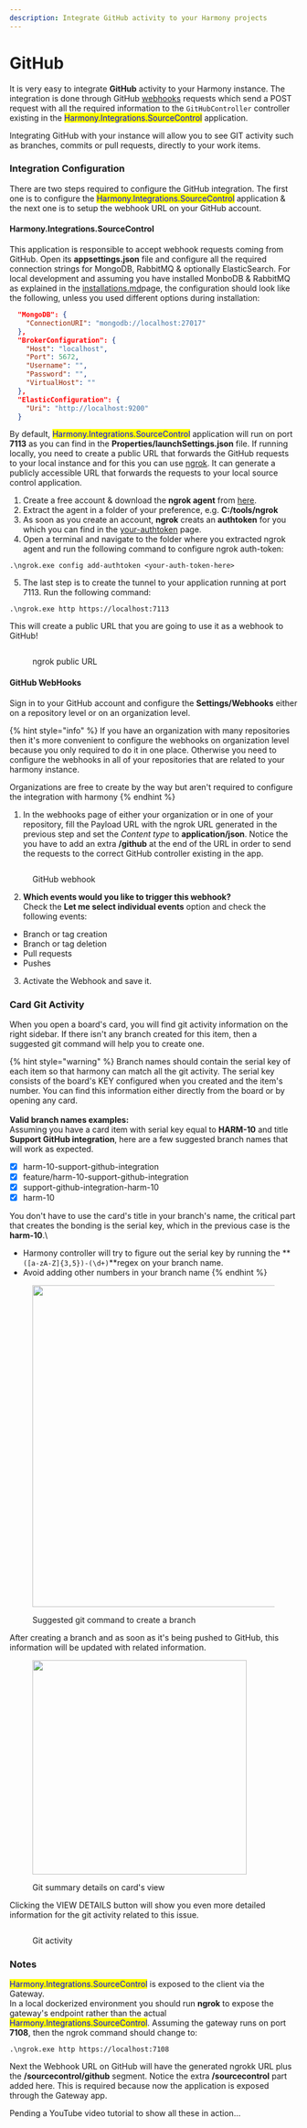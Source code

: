 ```yaml
---
description: Integrate GitHub activity to your Harmony projects
---
```


# GitHub

It is very easy to integrate **GitHub** activity to your Harmony instance. The integration is done through GitHub [webhooks](https://docs.github.com/en/webhooks/about-webhooks) requests which send a POST request with all the required information to the `GitHubController` controller existing in the <mark style="color:blue;">Harmony.Integrations.SourceControl</mark> application.

Integrating GitHub with your instance will allow you to see GIT activity such as branches, commits or pull requests, directly to your work items.

### Integration Configuration

There are two steps required to configure the GitHub integration. The first one is to configure the <mark style="color:blue;">Harmony.Integrations.SourceControl</mark> application & the next one is to setup the webhook URL on your GitHub account.&#x20;

#### Harmony.Integrations.SourceControl

This application is responsible to accept webhook requests coming from GitHub. Open its **appsettings.json** file and configure all the required connection strings for MongoDB, RabbitMQ & optionally ElasticSearch. For local development and assuming you have installed MonboDB & RabbitMQ as explained in the [installations.md](../configuration/dependencies/installations.md "mention")page, the configuration should look like the following, unless you used different options during installation:

```json
  "MongoDB": {
    "ConnectionURI": "mongodb://localhost:27017"
  },
  "BrokerConfiguration": {
    "Host": "localhost",
    "Port": 5672,
    "Username": "",
    "Password": "",
    "VirtualHost": ""
  },
  "ElasticConfiguration": {
    "Uri": "http://localhost:9200"
  }
```

By default, <mark style="color:blue;">Harmony.Integrations.SourceControl</mark> application will run on port **7113** as you can find in the **Properties/launchSettings.json** file. If running locally, you need to create a public URL that forwards the GitHub requests to your local instance and for this you can use [ngrok](https://ngrok.com/). It can generate a publicly accessible URL that forwards the requests to your local source control application.&#x20;

1. Create a free account & download the **ngrok agent** from [here](https://ngrok.com/download).
2. Extract the agent in a folder of your preference, e.g. **C:/tools/ngrok**
3. As soon as you create an account, **ngrok** creats an **authtoken** for you which you can find in the [your-authtoken](https://dashboard.ngrok.com/get-started/your-authtoken) page.
4. Open a terminal and navigate to the folder where you extracted ngrok agent and run the following command to configure ngrok auth-token:

```
.\ngrok.exe config add-authtoken <your-auth-token-here>
```

5. The last step is to create the tunnel to your application running at port 7113. Run the following command:

```
.\ngrok.exe http https://localhost:7113
```

This will create a public URL that you are going to use it as a webhook to GitHub!

<figure><img src="../.gitbook/assets/ngrok-tunnel.png" alt=""><figcaption><p>ngrok public URL</p></figcaption></figure>

#### GitHub WebHooks

Sign in to your GitHub account and configure the **Settings/Webhooks** either on a repository level or on an organization level.

{% hint style="info" %}
If you have an organization with many repositories then it's more convenient to configure the webhooks on organization level because you only required to do it in one place. Otherwise you need to configure the webhooks in all of your repositories that are related to your harmony instance.

Organizations are free to create by the way but aren't required to configure the integration with harmony
{% endhint %}

1. In the webhooks page of either your organization or in one of your repository, fill the Payload URL with the ngrok URL generated in the previous step and set the _Content type_ to **application/json**. Notice the you have to add an extra **/github** at the end of the URL in order to send the requests to the correct GitHub controller existing in the app.

<figure><img src="../.gitbook/assets/image.png" alt=""><figcaption><p>GitHub webhook</p></figcaption></figure>

2. **Which events would you like to trigger this webhook?**\
   Check the **Let me select individual events** option and check the following events:

* Branch or tag creation
* Branch or tag deletion
* Pull requests
* Pushes

3. Activate the Webhook and save it.

### Card Git Activity

When you open a board's card, you will find git activity information on the right sidebar. If there isn't any branch created for this item, then a suggested git command will help you to create one.&#x20;

{% hint style="warning" %}
Branch names should contain the serial key of each item so that harmony can match all the git activity. The serial key consists of the board's KEY configured when you created and the item's number. You can find this information either directly from the board or by opening any card.\
\
**Valid branch names examples:**\
Assuming you have a card item with serial key equal to **HARM-10** and title **Support GitHub integration**, here are a few suggested branch names that will work as expected.

* [x] harm-10-support-github-integration
* [x] feature/harm-10-support-github-integration
* [x] support-github-integration-harm-10
* [x] harm-10

You don't have to use the card's title in your branch's name, the critical part that creates the bonding is the serial key, which in the previous case is the **harm-10**.\


* Harmony controller will try to figure out the serial key by running the **`([a-zA-Z]{3,5})-(\d+)`**regex on your branch name.&#x20;
* Avoid adding other numbers in your branch name
{% endhint %}

<figure><img src="../.gitbook/assets/git-create-branch-command.png" alt="" width="563"><figcaption><p>Suggested git command to create a branch</p></figcaption></figure>

After creating a branch and as soon as it's being pushed to GitHub, this information will be updated with related information.

<figure><img src="../.gitbook/assets/Screenshot 2024-04-28 131946.png" alt="" width="375"><figcaption><p>Git summary details on card's view</p></figcaption></figure>

Clicking the VIEW DETAILS button will show you even more detailed information for the git activity related to this issue.

<figure><img src="../.gitbook/assets/git-activity.png" alt=""><figcaption><p>Git activity</p></figcaption></figure>

### Notes

<mark style="color:blue;">Harmony.Integrations.SourceControl</mark> is exposed to the client via the Gateway. \
In a local dockerized environment you should run **ngrok** to expose the gateway's endpoint rather than the actual <mark style="color:blue;">Harmony.Integrations.SourceControl</mark>. Assuming the gateway runs on port **7108**, then the ngrok command should change to:

```
.\ngrok.exe http https://localhost:7108
```

Next the Webhook URL on GitHub will have the generated ngrokk URL plus the **/sourcecontrol/github** segment. Notice the extra **/sourcecontrol** part added here. This is required because now the application is exposed through the Gateway app.

Pending a YouTube video tutorial to show all these in action...
